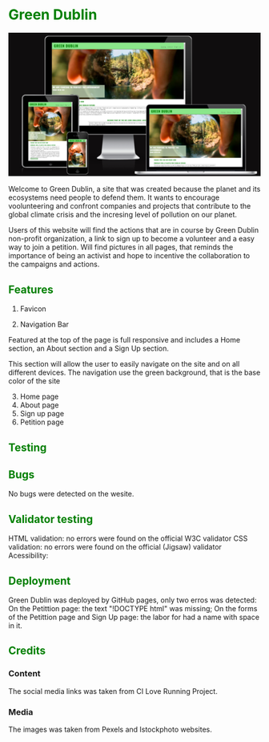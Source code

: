 <h1><font color="green">Green Dublin</font></h1>

![Home Page](documentation/Screenshot%202024-05-15%20222839.png)

Welcome to Green Dublin, a site that was created because the planet and its ecosystems need people to defend them. It wants to encourage voolunteering and confront companies and projects that contribute to the global climate crisis and the incresing level of pollution on our planet.

Users of this website will find the actions that are in course by Green Dublin non-profit organization, a link to sign up to become a volunteer and a easy way to join a petition. Will find pictures in all pages, that reminds the importance of being an activist and hope to incentive the collaboration to the campaigns and actions.

<h2><font color="green">Features</font></h2>

1. Favicon

2. Navigation Bar
<p>Featured at the top of the page is full responsive and includes a Home section, an About section and a Sign Up section.</p>

This section will allow the user to easily navigate on the site and on all different devices.
The navigation use the green background, that is the base color of the site

3. Home page
4. About page
5. Sign up page
6. Petition page


<h2><font color="green">Testing</font></h2>

<h2><font color="green">Bugs</font></h2>
No bugs were detected on the wesite.

<h2><font color="green">Validator testing</font></h2>
HTML validation: no errors were found  on the official W3C validator
CSS validation: no errors were found  on the official (Jigsaw) validator
Acessibility:

<h2><font color="green">Deployment</font></h2>
Green Dublin was deployed by GitHub pages, only two erros was detected:
On the Petittion page: the text "!DOCTYPE html" was missing;
On the forms of the Petittion page and Sign Up page: the labor for had a name with space in it.

<h2><font color="green">Credits</font></h2>
<h3> Content</h3>
The social media links was taken from CI Love Running Project.
<h3> Media</h3>
The images was taken from Pexels and Istockphoto websites.

